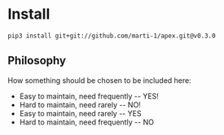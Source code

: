 # Install

```
pip3 install git+git://github.com/marti-1/apex.git@v0.3.0
```

## Philosophy

How something should be chosen to be included here:

* Easy to maintain, need frequently -- YES!
* Hard to maintain, need rarely -- NO!
* Easy to maintain, need rarely -- YES
* Hard to maintain, need frequently -- NO